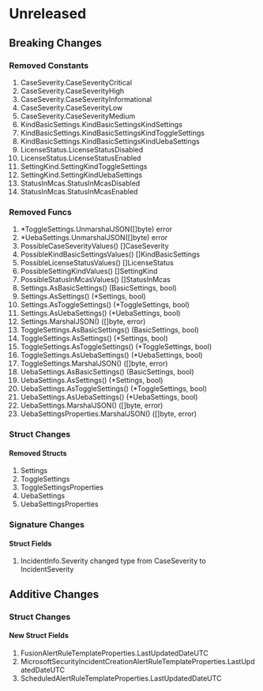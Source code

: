 # Unreleased

## Breaking Changes

### Removed Constants

1. CaseSeverity.CaseSeverityCritical
1. CaseSeverity.CaseSeverityHigh
1. CaseSeverity.CaseSeverityInformational
1. CaseSeverity.CaseSeverityLow
1. CaseSeverity.CaseSeverityMedium
1. KindBasicSettings.KindBasicSettingsKindSettings
1. KindBasicSettings.KindBasicSettingsKindToggleSettings
1. KindBasicSettings.KindBasicSettingsKindUebaSettings
1. LicenseStatus.LicenseStatusDisabled
1. LicenseStatus.LicenseStatusEnabled
1. SettingKind.SettingKindToggleSettings
1. SettingKind.SettingKindUebaSettings
1. StatusInMcas.StatusInMcasDisabled
1. StatusInMcas.StatusInMcasEnabled

### Removed Funcs

1. *ToggleSettings.UnmarshalJSON([]byte) error
1. *UebaSettings.UnmarshalJSON([]byte) error
1. PossibleCaseSeverityValues() []CaseSeverity
1. PossibleKindBasicSettingsValues() []KindBasicSettings
1. PossibleLicenseStatusValues() []LicenseStatus
1. PossibleSettingKindValues() []SettingKind
1. PossibleStatusInMcasValues() []StatusInMcas
1. Settings.AsBasicSettings() (BasicSettings, bool)
1. Settings.AsSettings() (*Settings, bool)
1. Settings.AsToggleSettings() (*ToggleSettings, bool)
1. Settings.AsUebaSettings() (*UebaSettings, bool)
1. Settings.MarshalJSON() ([]byte, error)
1. ToggleSettings.AsBasicSettings() (BasicSettings, bool)
1. ToggleSettings.AsSettings() (*Settings, bool)
1. ToggleSettings.AsToggleSettings() (*ToggleSettings, bool)
1. ToggleSettings.AsUebaSettings() (*UebaSettings, bool)
1. ToggleSettings.MarshalJSON() ([]byte, error)
1. UebaSettings.AsBasicSettings() (BasicSettings, bool)
1. UebaSettings.AsSettings() (*Settings, bool)
1. UebaSettings.AsToggleSettings() (*ToggleSettings, bool)
1. UebaSettings.AsUebaSettings() (*UebaSettings, bool)
1. UebaSettings.MarshalJSON() ([]byte, error)
1. UebaSettingsProperties.MarshalJSON() ([]byte, error)

### Struct Changes

#### Removed Structs

1. Settings
1. ToggleSettings
1. ToggleSettingsProperties
1. UebaSettings
1. UebaSettingsProperties

### Signature Changes

#### Struct Fields

1. IncidentInfo.Severity changed type from CaseSeverity to IncidentSeverity

## Additive Changes

### Struct Changes

#### New Struct Fields

1. FusionAlertRuleTemplateProperties.LastUpdatedDateUTC
1. MicrosoftSecurityIncidentCreationAlertRuleTemplateProperties.LastUpdatedDateUTC
1. ScheduledAlertRuleTemplateProperties.LastUpdatedDateUTC
